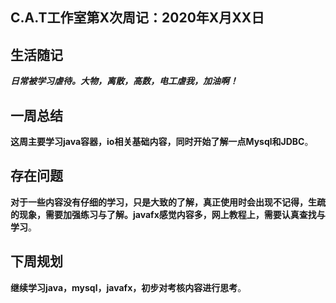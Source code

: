 ## C.A.T工作室第X次周记：2020年X月XX日 ##

## 生活随记 ##

​	  ***日常被学习虐待。大物，离散，高数，电工虐我，加油啊！***

## 一周总结 ##

​	  **这周主要学习java容器，io相关基础内容，同时开始了解一点Mysql和JDBC**。

## 存在问题 ##

​		**对于一些内容没有仔细的学习，只是大致的了解，真正使用时会出现不记得，生疏的现象，需要加强练习与了解。javafx感觉内容多，网上教程上，需要认真查找与学习**。

## 下周规划

​	  **继续学习java，mysql，javafx，初步对考核内容进行思考**。





